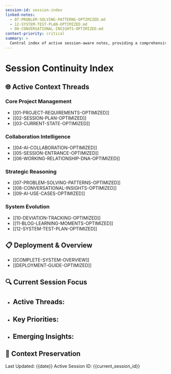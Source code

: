 ```yaml
---
session-id: session-index
linked-notes:
  - 07-PROBLEM-SOLVING-PATTERNS-OPTIMIZED.md
  - 12-SYSTEM-TEST-PLAN-OPTIMIZED.md
  - 08-CONVERSATIONAL-INSIGHTS-OPTIMIZED.md
context-priority: critical
summary: >
  Central index of active session-aware notes, providing a comprehensive overview of the current project's strategic documentation and context threads.
---
```


# Session Continuity Index

## 🌐 Active Context Threads

### Core Project Management
- [[01-PROJECT-REQUIREMENTS-OPTIMIZED]]
- [[02-SESSION-PLAN-OPTIMIZED]]
- [[03-CURRENT-STATE-OPTIMIZED]]

### Collaboration Intelligence
- [[04-AI-COLLABORATION-OPTIMIZED]]
- [[05-SESSION-ENTRANCE-OPTIMIZED]]
- [[06-WORKING-RELATIONSHIP-DNA-OPTIMIZED]]

### Strategic Reasoning
- [[07-PROBLEM-SOLVING-PATTERNS-OPTIMIZED]]
- [[08-CONVERSATIONAL-INSIGHTS-OPTIMIZED]]
- [[09-AI-USE-CASES-OPTIMIZED]]

### System Evolution
- [[10-DEVIATION-TRACKING-OPTIMIZED]]
- [[11-BLOG-LEARNING-MOMENTS-OPTIMIZED]]
- [[12-SYSTEM-TEST-PLAN-OPTIMIZED]]

## 📋 Deployment & Overview
- [[COMPLETE-SYSTEM-OVERVIEW]]
- [[DEPLOYMENT-GUIDE-OPTIMIZED]]

## 🔍 Current Session Focus
- **Active Threads**: 
  - 
- **Key Priorities**: 
  - 
- **Emerging Insights**: 
  - 

## 🚀 Context Preservation
Last Updated: {{date}}
Active Session ID: {{current_session_id}}